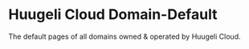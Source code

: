 # Huugeli Cloud Domain-Default

The default pages of all domains owned & operated by Huugeli Cloud.
